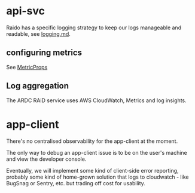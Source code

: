 
# api-svc

Raido has a specific logging strategy to keep our logs manageable and readable,
see [logging.md](../api-svc/doc/logging.md).


## configuring metrics

See [MetricProps](../api-svc/spring/src/main/java/raido/apisvc/spring/config/environment/MetricProps.java)

## Log aggregation

The ARDC RAiD service uses AWS CloudWatch, Metrics and log insights. 


# app-client

There's no centralised observability for the app-client at the moment.

The only way to debug an app-client issue is to be on the user's machine
and view the developer console.

Eventually, we will implement some kind of client-side error reporting, 
probably some kind of home-grown solution that logs to cloudwatch - like
BugSnag or Sentry, etc. but trading off cost for usability.

